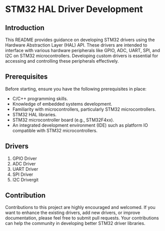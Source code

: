 # STM32 HAL Driver Development

## Introduction

This README provides guidance on developing STM32 drivers using the Hardware Abstraction Layer (HAL) API. These drivers are intended to interface with various hardware peripherals like GPIO, ADC, UART, SPI, and I2C on STM32 microcontrollers. Developing custom drivers is essential for accessing and controlling these peripherals effectively.

## Prerequisites

Before starting, ensure you have the following prerequisites in place:

* C/C++ programming skills.
* Knowledge of embedded systems development.
* Familiarity with microcontrollers, particularly STM32 microcontrollers.
* STM32 HAL libraries.
* STM32 microcontroller board (e.g., STM32F4xx).
* An integrated development environment (IDE) such as platform IO compatible with STM32 microcontrollers.

## Drivers

1. GPIO Driver
2. ADC Driver
3. UART Driver
4. SPI Driver
5. I2C Drivergit

## Contribution

Contributions to this project are highly encouraged and welcomed. If you want to enhance the existing drivers, add new drivers, or improve documentation, please feel free to submit pull requests. Your contributions can help the community in developing better STM32 driver libraries.

